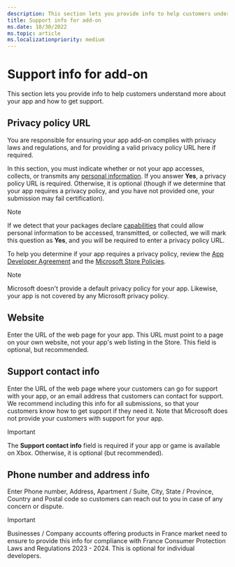 ```yaml
---
description: This section lets you provide info to help customers understand more about your app add-on and how to get support.
title: Support info for add-on
ms.date: 10/30/2022
ms.topic: article
ms.localizationpriority: medium
---
```


# Support info for add-on

This section lets you provide info to help customers understand more about your app and how to get support.

## Privacy policy URL

You are responsible for ensuring your app add-on complies with privacy laws and regulations, and for providing a valid privacy policy URL here if required.

In this section, you must indicate whether or not your app accesses, collects, or transmits any [personal information](../../store-policies.md#105-personal-information). If you answer **Yes**, a privacy policy URL is required. Otherwise, it is optional (though if we determine that your app requires a privacy policy, and you have not provided one, your submission may fail certification).

> [!NOTE]
> If we detect that your packages declare [capabilities](/windows/uwp/packaging/app-capability-declarations) that could allow personal information to be accessed, transmitted, or collected, we will mark this question as **Yes**, and you will be required to enter a privacy policy URL.

To help you determine if your app requires a privacy policy, review the [App Developer Agreement](/legal/windows/agreements/app-developer-agreement) and the [Microsoft Store Policies](../../store-policies.md#105-personal-information).

> [!NOTE]
> Microsoft doesn't provide a default privacy policy for your app. Likewise, your app is not covered by any Microsoft privacy policy.

## Website

Enter the URL of the web page for your app. This URL must point to a page on your own website, not your app's web listing in the Store. This field is optional, but recommended.

## Support contact info

Enter the URL of the web page where your customers can go for support with your app, or an email address that customers can contact for support. We recommend including this info for all submissions, so that your customers know how to get support if they need it. Note that Microsoft does not provide your customers with support for your app.

> [!IMPORTANT]
> The **Support contact info** field is required if your app or game is available on Xbox. Otherwise, it is optional (but recommended).

## Phone number and address info

Enter Phone number, Address, Apartment / Suite, City, State / Province, Country and Postal code so customers can reach out to you in case of any concern or dispute.

> [!IMPORTANT]
> Businesses / Company accounts offering products in France market need to ensure to provide this info for compliance with France Consumer Protection Laws and Regulations 2023 - 2024. This is optional for individual developers.

